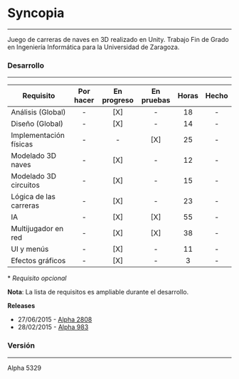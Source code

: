 # Syncopia
---
Juego de carreras de naves en 3D realizado en Unity. Trabajo Fin de Grado en Ingeniería Informática para la Universidad de Zaragoza.

### Desarrollo
---
| Requisito | Por hacer | En progreso | En pruebas | Horas | Hecho |
| --- | :---: | :---: | :---: | :---: | :---: |
| Análisis (Global) | - | [X] | - | 18 | - |
| Diseño (Global) | - | [X] | - | 14 | - |
| Implementación físicas | - | - | [X] | 25 | - |
| Modelado 3D naves | - | [X] | - | 12 | - |
| Modelado 3D circuitos | - | [X] | - | 15 | - |
| Lógica de las carreras | - | [X] | - | 23 | - |
| IA | - | [X] | [X] | 55 | - |
| Multijugador en red | - | [X] | [X] | 38 | - |
| UI y menús | - | [X] | - | 11 | - |
| Efectos gráficos | - | [X] | - | 3 | - |
\* *Requisito opcional*

**Nota**: La lista de requisitos es ampliable durante el desarrollo.

**Releases**
* 27/06/2015 - [Alpha 2808](https://github.com/Arafo/Syncopia/releases/tag/alpha-2808)
* 28/02/2015 - [Alpha 983](https://github.com/Arafo/Syncopia/releases/tag/alpha-983)

### Versión
---
Alpha 5329